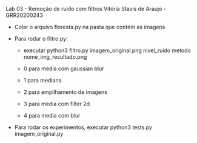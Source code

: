 Lab 03 - Remoção de ruído com filtros
Vitória Stavis de Araujo - GRR20200243

- Colar o arquivo floresta.py na pasta que contém as imagens
- Para rodar o filtro.py:
	- executar python3 filtro.py imagem_original.png nivel_ruido metodo nome_img_resultado.png

	- 0 para media com gaussian blur
	- 1 para mediana
	- 2 para empilhamento de imagens
	- 3 para media com filter 2d
	- 4 para media com blur

- Para rodar os experimentos, executar python3 tests.py imagem_original.py

